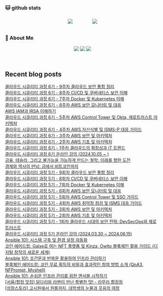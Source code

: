 

###  🐱 github stats  

<div id="main" align="center">
    <img src="https://github-readme-stats.vercel.app/api?username=peterica&count_private=true&show_icons=true&theme=radical"
        style="height: auto; margin-left: 20px; margin-right: 20px; padding: 10px;"/>
    <img src="https://github-readme-stats.vercel.app/api/top-langs/?username=peterica&layout=compact"   
        style="height: auto; margin-left: 20px; margin-right: 20px; padding: 10px;"/>
</div>

###  💁 About Me  
<p align="center">
    <a href="https://twodragon.tistory.com/"><img src="https://img.shields.io/badge/Blog-FF5722?style=flat-square&logo=Blogger&logoColor=white"/></a>
    <a href="https://2twodragon.com/"><img src="https://img.shields.io/badge/Blog-FF5722?style=flat-square&logo=Blogger&logoColor=white"/></a>
    <a href="mailto:twodragon114@gmail.com"><img src="https://img.shields.io/badge/Gmail-d14836?style=flat-square&logo=Gmail&logoColor=white&link=ilovefran.ofm@gmail.com"/></a>
</p>

<br>

## Recent blog posts
<a href ="https://twodragon.tistory.com/648"> 클라우드 시큐리티 과정 6기 - 9주차 클라우드 보안 통합 정리 </a> <br><a href ="https://twodragon.tistory.com/647"> 클라우드 시큐리티 과정 6기 - 8주차 CI/CD 및 쿠버네티스 보안 이해 </a> <br><a href ="https://twodragon.tistory.com/646"> 클라우드 시큐리티 과정 6기 - 7주차 Docker 및 Kubernetes 이해 </a> <br><a href ="https://twodragon.tistory.com/645"> 클라우드 시큐리티 과정 6기 - 6주차 AWS 보안 모니터링 및 대응 </a> <br><a href ="https://twodragon.tistory.com/644"> AWS IAM과 IRSA 이해하기 </a> <br><a href ="https://twodragon.tistory.com/643"> 클라우드 시큐리티 과정 6기 - 5주차 AWS Control Tower 및 Okta, 제로트러스트 아키텍처 </a> <br><a href ="https://twodragon.tistory.com/642"> 클라우드 시큐리티 과정 6기 - 4주차 AWS 자산식별 및 ISMS-P 대응 가이드 </a> <br><a href ="https://twodragon.tistory.com/641"> 클라우드 시큐리티 과정 6기 - 3주차 AWS 보안 및 아키텍처 </a> <br><a href ="https://twodragon.tistory.com/640"> 클라우드 시큐리티 과정 6기 - 2주차 AWS 기초 및 아키텍처 </a> <br><a href ="https://twodragon.tistory.com/639"> 클라우드 시큐리티 과정 6기 - 1주차 클라우드의 확장성과 IT 트렌드 </a> <br><a href ="https://twodragon.tistory.com/638"> 클라우드 시큐리티 과정 6기 온라인 강의 (2024.10.05 ~ ) </a> <br><a href ="https://twodragon.tistory.com/637"> 금융, 테슬라, 그리고 불가능을 가능하게 만드는 철학: 미래를 향한 도전 </a> <br><a href ="https://twodragon.tistory.com/636"> 경제와 역사의 만남: 금에서 비트코인까지 </a> <br><a href ="https://twodragon.tistory.com/635"> 클라우드 시큐리티 과정 5기 - 9회차 클라우드 보안 통합 정리 </a> <br><a href ="https://twodragon.tistory.com/634"> 클라우드 시큐리티 과정 5기 - 8회차 CI/CD 및 쿠버네티스 보안 이해 </a> <br><a href ="https://twodragon.tistory.com/633"> 클라우드 시큐리티 과정 5기 - 7회차 Docker 및 Kubernetes 이해 </a> <br><a href ="https://twodragon.tistory.com/632"> 클라우드 시큐리티 과정 5기 - 6회차 AWS 보안 모니터링 및 대응 </a> <br><a href ="https://twodragon.tistory.com/631"> 클라우드 시큐리티 과정 5기 - 5회차 AWS Control Tower 및 SSO 가이드 </a> <br><a href ="https://twodragon.tistory.com/630"> 클라우드 시큐리티 과정 5기 - 4회차 AWS 취약점 점검 및 ISMS 대응 가이드 </a> <br><a href ="https://twodragon.tistory.com/629"> 클라우드 시큐리티 과정 5기 - 3회차 AWS 보안 및 아키텍처 </a> <br><a href ="https://twodragon.tistory.com/628"> 클라우드 시큐리티 과정 5기 - 2회차 AWS 기초 및 아키텍처 </a> <br><a href ="https://twodragon.tistory.com/627"> 클라우드 시큐리티 과정 5기 - 1회차 클라우드 시대의 보안 전략: DevSecOps와 제로 트러스트 </a> <br><a href ="https://twodragon.tistory.com/626"> 클라우드 시큐리티 과정 5기 온라인 강의 (2024.03.30 ~ 2024.06.15) </a> <br><a href ="https://twodragon.tistory.com/625"> Ansible 101: 시스템 구축 및 환경 설정 자동화 </a> <br><a href ="https://twodragon.tistory.com/624"> 코인 에어드랍: Galxe로 여는 NFT 플랫폼 및 Kinza, Owlto 블록체인 활용 가이드 (디지털 창작의 새로운 세계) </a> <br><a href ="https://twodragon.tistory.com/623"> Ansible 101: 조건문과 반복문 활용하여 인프라 관리하기 </a> <br><a href ="https://twodragon.tistory.com/621"> 블록체인 에어드랍: 코인 무료 획득의 비밀과 효과적인 참여 방법 소개 (QnA3, NFPrompt, Myshell) </a> <br><a href ="https://twodragon.tistory.com/620"> Ansible 101: 손쉬운 인프라 관리를 위한 앤서블 시작하기 </a> <br><a href ="https://twodragon.tistory.com/619"> [서울/합정 맛집] 닭다리와 라멘이 만난 특별한 맛! - 라무라 합정점 </a> <br><a href ="https://twodragon.tistory.com/618"> [성장스토리] 고시원에서 원룸까지, 대학생의 눈물과 웃음의 여정 </a> <br>